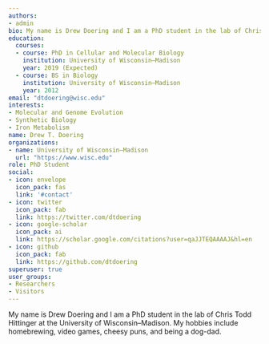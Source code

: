 ```yaml
---
authors:
- admin
bio: My name is Drew Doering and I am a PhD student in the lab of Chris Todd Hittinger at the University of Wisconsin-Madison. My hobbies include home-brewing, video games, cheesy puns, and being a dog-dad.
education:
  courses:
  - course: PhD in Cellular and Molecular Biology
    institution: University of Wisconsin–Madison
    year: 2019 (Expected)
  - course: BS in Biology
    institution: University of Wisconsin–Madison
    year: 2012
email: "dtdoering@wisc.edu"
interests:
- Molecular and Genome Evolution
- Synthetic Biology
- Iron Metabolism
name: Drew T. Doering
organizations:
- name: University of Wisconsin–Madison
  url: "https://www.wisc.edu"
role: PhD Student
social:
- icon: envelope
  icon_pack: fas
  link: '#contact'
- icon: twitter
  icon_pack: fab
  link: https://twitter.com/dtdoering
- icon: google-scholar
  icon_pack: ai
  link: https://scholar.google.com/citations?user=qaJJTEQAAAAJ&hl=en
- icon: github
  icon_pack: fab
  link: https://github.com/dtdoering
superuser: true
user_groups:
- Researchers
- Visitors
---
```


My name is Drew Doering and I am a PhD student in the lab of Chris Todd Hittinger at the University of Wisconsin–Madison. My hobbies include homebrewing, video games, cheesy puns, and being a dog-dad.
